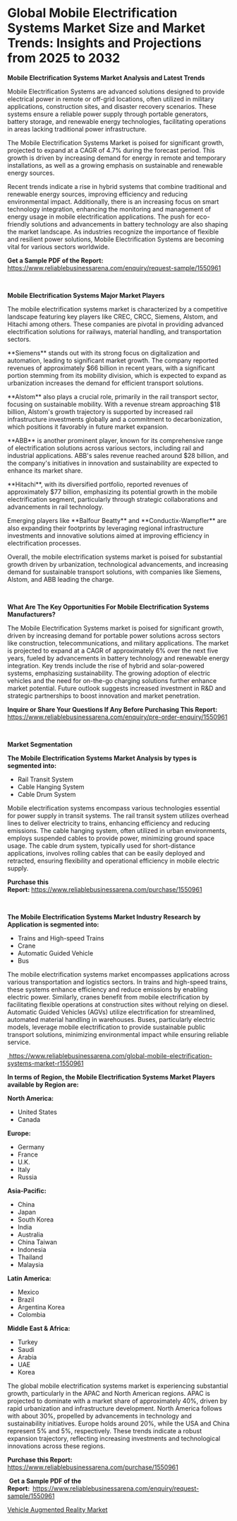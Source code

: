 <p><h1>Global Mobile Electrification Systems Market Size and Market Trends: Insights and Projections from 2025 to 2032</h1></p><p><strong>Mobile Electrification Systems Market Analysis and Latest Trends</strong></p>
<p><p>Mobile Electrification Systems are advanced solutions designed to provide electrical power in remote or off-grid locations, often utilized in military applications, construction sites, and disaster recovery scenarios. These systems ensure a reliable power supply through portable generators, battery storage, and renewable energy technologies, facilitating operations in areas lacking traditional power infrastructure.</p><p>The Mobile Electrification Systems Market is poised for significant growth, projected to expand at a CAGR of 4.7% during the forecast period. This growth is driven by increasing demand for energy in remote and temporary installations, as well as a growing emphasis on sustainable and renewable energy sources. </p><p>Recent trends indicate a rise in hybrid systems that combine traditional and renewable energy sources, improving efficiency and reducing environmental impact. Additionally, there is an increasing focus on smart technology integration, enhancing the monitoring and management of energy usage in mobile electrification applications. The push for eco-friendly solutions and advancements in battery technology are also shaping the market landscape. As industries recognize the importance of flexible and resilient power solutions, Mobile Electrification Systems are becoming vital for various sectors worldwide.</p></p>
<p><strong>Get a Sample PDF of the Report:&nbsp;</strong> <a href="https://www.reliablebusinessarena.com/enquiry/request-sample/1550961?utm_campaign=3024&utm_medium=2&utm_source=Github&utm_content=ia&utm_term=30032025&utm_id=mobile-electrification-systems">https://www.reliablebusinessarena.com/enquiry/request-sample/1550961</a></p>
<p>&nbsp;</p>
<p><strong>Mobile Electrification Systems Major Market Players</strong></p>
<p><p>The mobile electrification systems market is characterized by a competitive landscape featuring key players like CREC, CRCC, Siemens, Alstom, and Hitachi among others. These companies are pivotal in providing advanced electrification solutions for railways, material handling, and transportation sectors.</p><p>**Siemens** stands out with its strong focus on digitalization and automation, leading to significant market growth. The company reported revenues of approximately $66 billion in recent years, with a significant portion stemming from its mobility division, which is expected to expand as urbanization increases the demand for efficient transport solutions.</p><p>**Alstom** also plays a crucial role, primarily in the rail transport sector, focusing on sustainable mobility. With a revenue stream approaching $18 billion, Alstom's growth trajectory is supported by increased rail infrastructure investments globally and a commitment to decarbonization, which positions it favorably in future market expansion.</p><p>**ABB** is another prominent player, known for its comprehensive range of electrification solutions across various sectors, including rail and industrial applications. ABB's sales revenue reached around $28 billion, and the company's initiatives in innovation and sustainability are expected to enhance its market share.</p><p>**Hitachi**, with its diversified portfolio, reported revenues of approximately $77 billion, emphasizing its potential growth in the mobile electrification segment, particularly through strategic collaborations and advancements in rail technology.</p><p>Emerging players like **Balfour Beatty** and **Conductix-Wampfler** are also expanding their footprints by leveraging regional infrastructure investments and innovative solutions aimed at improving efficiency in electrification processes.</p><p>Overall, the mobile electrification systems market is poised for substantial growth driven by urbanization, technological advancements, and increasing demand for sustainable transport solutions, with companies like Siemens, Alstom, and ABB leading the charge.</p></p>
<p>&nbsp;</p>
<p><strong>What Are The Key Opportunities For Mobile Electrification Systems Manufacturers?</strong></p>
<p><p>The Mobile Electrification Systems market is poised for significant growth, driven by increasing demand for portable power solutions across sectors like construction, telecommunications, and military applications. The market is projected to expand at a CAGR of approximately 6% over the next five years, fueled by advancements in battery technology and renewable energy integration. Key trends include the rise of hybrid and solar-powered systems, emphasizing sustainability. The growing adoption of electric vehicles and the need for on-the-go charging solutions further enhance market potential. Future outlook suggests increased investment in R&D and strategic partnerships to boost innovation and market penetration.</p></p>
<p><strong>Inquire or Share Your Questions If Any Before Purchasing This Report:</strong> <a href="https://www.reliablebusinessarena.com/enquiry/pre-order-enquiry/1550961?utm_campaign=3024&utm_medium=2&utm_source=Github&utm_content=ia&utm_term=30032025&utm_id=mobile-electrification-systems">https://www.reliablebusinessarena.com/enquiry/pre-order-enquiry/1550961</a></p>
<p>&nbsp;</p>
<p><strong>Market Segmentation</strong></p>
<p><strong>The Mobile Electrification Systems Market Analysis by types is segmented into:</strong></p>
<p><ul><li>Rail Transit System</li><li>Cable Hanging System</li><li>Cable Drum System</li></ul></p>
<p><p>Mobile electrification systems encompass various technologies essential for power supply in transit systems. The rail transit system utilizes overhead lines to deliver electricity to trains, enhancing efficiency and reducing emissions. The cable hanging system, often utilized in urban environments, employs suspended cables to provide power, minimizing ground space usage. The cable drum system, typically used for short-distance applications, involves rolling cables that can be easily deployed and retracted, ensuring flexibility and operational efficiency in mobile electric supply.</p></p>
<p><strong>Purchase this Report:&nbsp;</strong><a href="https://www.reliablebusinessarena.com/purchase/1550961?utm_campaign=3024&utm_medium=2&utm_source=Github&utm_content=ia&utm_term=30032025&utm_id=mobile-electrification-systems">https://www.reliablebusinessarena.com/purchase/1550961</a></p>
<p>&nbsp;</p>
<p><strong>The Mobile Electrification Systems Market Industry Research by Application is segmented into:</strong></p>
<p><ul><li>Trains and High-speed Trains</li><li>Crane</li><li>Automatic Guided Vehicle</li><li>Bus</li></ul></p>
<p><p>The mobile electrification systems market encompasses applications across various transportation and logistics sectors. In trains and high-speed trains, these systems enhance efficiency and reduce emissions by enabling electric power. Similarly, cranes benefit from mobile electrification by facilitating flexible operations at construction sites without relying on diesel. Automatic Guided Vehicles (AGVs) utilize electrification for streamlined, automated material handling in warehouses. Buses, particularly electric models, leverage mobile electrification to provide sustainable public transport solutions, minimizing environmental impact while ensuring reliable service.</p></p>
<p><a href="https://www.reliablebusinessarena.com/global-mobile-electrification-systems-market-r1550961?utm_campaign=3024&utm_medium=2&utm_source=Github&utm_content=ia&utm_term=30032025&utm_id=mobile-electrification-systems">&nbsp;https://www.reliablebusinessarena.com/global-mobile-electrification-systems-market-r1550961</a></p>
<p><strong>In terms of Region, the Mobile Electrification Systems Market Players available by Region are:</strong></p>
<p>
    <p> <strong> North America: </strong>
        <ul>
            <li>United States</li>
            <li>Canada</li>
        </ul>
        </p> 
    <p> <strong> Europe: </strong>
        <ul>
            <li>Germany</li>
            <li>France</li>
            <li>U.K.</li>
            <li>Italy</li>
            <li>Russia</li>
        </ul>
        </p> 
    <p> <strong> Asia-Pacific: </strong>
        <ul>
            <li>China</li>
            <li>Japan</li>
            <li>South Korea</li>
            <li>India</li>
            <li>Australia</li>
            <li>China Taiwan</li>
            <li>Indonesia</li>
            <li>Thailand</li>
            <li>Malaysia</li>
        </ul>
        </p> 
    <p> <strong> Latin America: </strong>
        <ul>
            <li>Mexico</li>
            <li>Brazil</li>
            <li>Argentina Korea</li>
            <li>Colombia</li>
        </ul>
        </p> 
    <p> <strong> Middle East & Africa: </strong>
        <ul>
            <li>Turkey</li>
            <li>Saudi</li>
            <li>Arabia</li>
            <li>UAE</li>
            <li>Korea</li>
        </ul>
    </p>
    </p>
<p><p>The global mobile electrification systems market is experiencing substantial growth, particularly in the APAC and North American regions. APAC is projected to dominate with a market share of approximately 40%, driven by rapid urbanization and infrastructure development. North America follows with about 30%, propelled by advancements in technology and sustainability initiatives. Europe holds around 20%, while the USA and China represent 5% and 5%, respectively. These trends indicate a robust expansion trajectory, reflecting increasing investments and technological innovations across these regions.</p></p>
<p><strong>Purchase this Report: </strong><a href="https://www.reliablebusinessarena.com/purchase/1550961?utm_campaign=3024&utm_medium=2&utm_source=Github&utm_content=ia&utm_term=30032025&utm_id=mobile-electrification-systems">https://www.reliablebusinessarena.com/purchase/1550961</a></p>
<p>&nbsp;<strong>Get a Sample PDF of the Report:&nbsp;&nbsp;</strong><a href="https://www.reliablebusinessarena.com/enquiry/request-sample/1550961?utm_campaign=3024&utm_medium=2&utm_source=Github&utm_content=ia&utm_term=30032025&utm_id=mobile-electrification-systems">https://www.reliablebusinessarena.com/enquiry/request-sample/1550961</a></p>
<p><strong></strong></p>
<p><p><a href="https://github.com/aidelndasse/Market-Research-Report-List-1/blob/main/vehicle-augmented-reality-market.md?utm_campaign=3024&utm_medium=2&utm_source=Github&utm_content=ia&utm_term=30032025&utm_id=mobile-electrification-systems">Vehicle Augmented Reality Market</a></p></p>